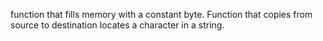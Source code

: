 function that fills memory with a constant byte.
Function that copies from source to destination
locates a character in a string.

